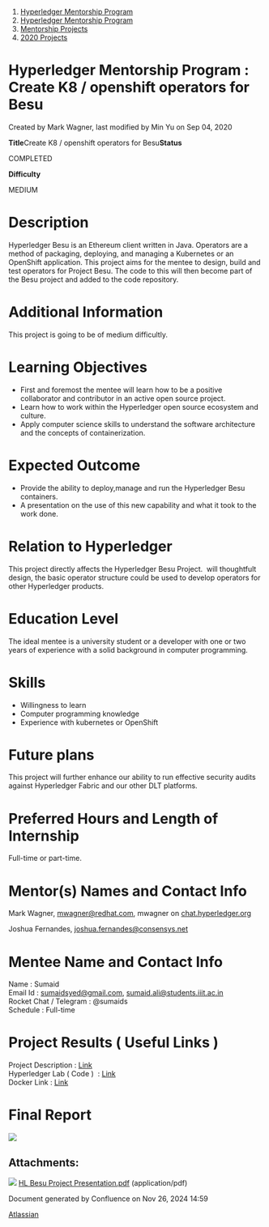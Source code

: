 1. [Hyperledger Mentorship Program](index.html)
2. [Hyperledger Mentorship Program](Hyperledger-Mentorship-Program_21954571.html)
3. [Mentorship Projects](Mentorship-Projects_21954604.html)
4. [2020 Projects](2020-Projects_21963347.html)

# Hyperledger Mentorship Program : Create K8 / openshift operators for Besu

Created by Mark Wagner, last modified by Min Yu on Sep 04, 2020

**Title**Create K8 / openshift operators for Besu**Status**

COMPLETED

**Difficulty**

MEDIUM  

# Description

Hyperledger Besu is an Ethereum client written in Java. Operators are a method of packaging, deploying, and managing a Kubernetes or an OpenShift application. This project aims for the mentee to design, build and test operators for Project Besu. The code to this will then become part of the Besu project and added to the code repository.

# Additional Information

This project is going to be of medium difficultly.

# Learning Objectives

- First and foremost the mentee will learn how to be a positive collaborator and contributor in an active open source project.
- Learn how to work within the Hyperledger open source ecosystem and culture.
- Apply computer science skills to understand the software architecture and the concepts of containerization.

# Expected Outcome

- Provide the ability to deploy,manage and run the Hyperledger Besu containers.
- A presentation on the use of this new capability and what it took to the work done.

# Relation to Hyperledger

This project directly affects the Hyperledger Besu Project.  will thoughtfult design, the basic operator structure could be used to develop operators for other Hyperledger products.

# Education Level

The ideal mentee is a university student or a developer with one or two years of experience with a solid background in computer programming.

# Skills

- Willingness to learn
- Computer programming knowledge
- Experience with kubernetes or OpenShift

# Future plans

This project will further enhance our ability to run effective security audits against Hyperledger Fabric and our other DLT platforms.

# Preferred Hours and Length of Internship

Full-time or part-time.

# Mentor(s) Names and Contact Info

Mark Wagner, [mwagner@redhat.com](mailto:dhuseby@linuxfoundation.org), mwagner on [chat.hyperledger.org](http://chat.hyperledger.org)

Joshua Fernandes, [joshua.fernandes@consensys.net](mailto:joshua.fernandes@consensys.net) 

# Mentee Name and Contact Info

Name : Sumaid  
Email Id : [sumaidsyed@gmail.com](mailto:sumaidsyed@gmail.com), sumaid.ali@students.iiit.ac.in  
Rocket Chat / Telegram : @sumaids  
Schedule : Full-time

# Project Results ( Useful Links )

Project Description : [Link](https://docs.google.com/document/d/1GdBv62g8dsASe4QSESar5JZNzMq2gq5L5onEqJa2HFg/edit?usp=sharing)  
Hyperledger Lab ( Code )  : [Link](https://github.com/hyperledger-labs/besu-operator)  
Docker Link : [Link](https://hub.docker.com/repository/docker/hyperledgerbesu/operators)

# Final Report

[![](attachments/thumbnails/21956323/21963982)](attachments/21956323/21963982.pdf)

## Attachments:

![](images/icons/bullet_blue.gif) [HL Besu Project Presentation.pdf](attachments/21956323/21963982.pdf) (application/pdf)

Document generated by Confluence on Nov 26, 2024 14:59

[Atlassian](http://www.atlassian.com/)
